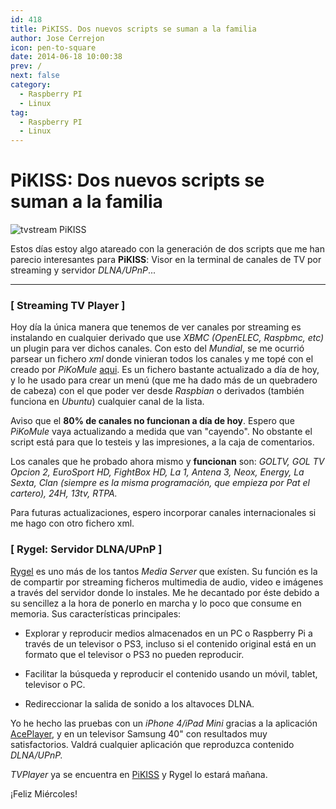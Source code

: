 ```yaml
---
id: 418
title: PiKISS. Dos nuevos scripts se suman a la familia
author: Jose Cerrejon
icon: pen-to-square
date: 2014-06-18 10:00:38
prev: /
next: false
category:
  - Raspberry PI
  - Linux
tag:
  - Raspberry PI
  - Linux
---
```


# PiKISS: Dos nuevos scripts se suman a la familia

![tvstream PiKISS](/images/2014/06/tvstream.png)

Estos días estoy algo atareado con la generación de dos scripts que me han parecio interesantes para **PiKISS**: Visor en la terminal de canales de TV por streaming y servidor *DLNA/UPnP*...

- - -
### [ Streaming TV Player ]

Hoy día la única manera que tenemos de ver canales por streaming es instalando en cualquier derivado que use *XBMC (OpenELEC, Raspbmc, etc)* un plugin para ver dichos canales. Con esto del *Mundial*, se me ocurrió parsear un fichero *xml* donde vinieran todos los canales y me topé con el creado por *PiKoMule* [aqui](http://www.compraschinas.net/foro/livestreams/lista-de-canales-para-livestream-solo-plus-liga-y-gol-tv/). Es un fichero bastante actualizado a día de hoy, y lo he usado para crear un menú (que me ha dado más de un quebradero de cabeza) con el que poder ver desde *Raspbian* o derivados (también funciona en *Ubuntu*) cualquier canal de la lista.

Aviso que el **80% de canales no funcionan a día de hoy**. Espero que *PiKoMule* vaya actualizando a medida que van "cayendo". No obstante el script está para que lo testeis y las impresiones, a la caja de comentarios.

Los canales que he probado ahora mismo y **funcionan** son: *GOLTV, GOL TV Opcion 2, EuroSport HD, FightBox HD, La 1, Antena 3, Neox, Energy, La Sexta, Clan (siempre es la misma programación, que empieza por Pat el cartero), 24H, 13tv, RTPA.*

Para futuras actualizaciones, espero incorporar canales internacionales si me hago con otro fichero xml.

### [ Rygel: Servidor DLNA/UPnP ]

[Rygel](https://wiki.gnome.org/Projects/Rygel/) es uno más de los tantos *Media Server* que exísten. Su función es la de compartir por streaming ficheros multimedia de audio, video e imágenes a través del servidor donde lo instales. Me he decantado por éste debido a su sencillez a la hora de ponerlo en marcha y lo poco que consume en memoria. Sus características principales:

* Explorar y reproducir medios almacenados en un PC o Raspberry Pi a través de un televisor o PS3, incluso si el contenido original está en un formato que el televisor o PS3 no pueden reproducir.

* Facilitar la búsqueda y reproducir el contenido usando un móvil, tablet, televisor o PC.

* Redireccionar la salida de sonido a los altavoces DLNA.

Yo he hecho las pruebas con un *iPhone 4/iPad Mini* gracias a la aplicación [AcePlayer](https://itunes.apple.com/es/app/aceplayer-powerful-media-player/id463242636?mt=8), y en un televisor Samsung 40" con resultados muy satisfactorios. Valdrá cualquier aplicación que reproduzca contenido *DLNA/UPnP.*

*TVPlayer* ya se encuentra en [PiKISS](/post.php?id=409) y Rygel lo estará mañana.

¡Feliz Miércoles!

